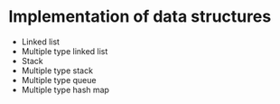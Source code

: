 # Implementation of data structures
- Linked list
- Multiple type linked list
- Stack
- Multiple type stack
- Multiple type queue
- Multiple type hash map
